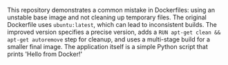 This repository demonstrates a common mistake in Dockerfiles: using an unstable base image and not cleaning up temporary files.  The original Dockerfile uses `ubuntu:latest`, which can lead to inconsistent builds.  The improved version specifies a precise version, adds a `RUN apt-get clean && apt-get autoremove` step for cleanup, and uses a multi-stage build for a smaller final image.  The application itself is a simple Python script that prints 'Hello from Docker!'